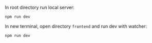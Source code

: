 In root directory run local server:
```
npm run dev
```

In new terminal, open directory `frontend` and run dev with watcher:
```
npm run dev
```
